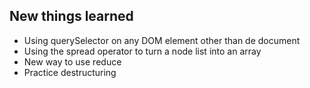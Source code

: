 ## New things learned
- Using querySelector on any DOM element other than de document
- Using the spread operator to turn a node list into an array
- New way to use reduce 
- Practice destructuring
